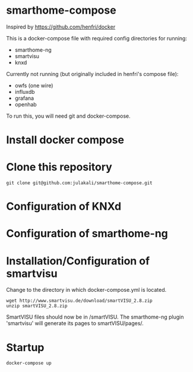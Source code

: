 # smarthome-compose
Inspired by https://github.com/henfri/docker

This is a docker-compose file with required config directories for running:
- smarthome-ng
- smartvisu
- knxd

Currently not running (but originally included in henfri's compose file):
- owfs (one wire)
- influxdb
- grafana
- openhab

To run this, you will need git and docker-compose.

# Install docker compose

# Clone this repository

```git clone git@github.com:julakali/smarthome-compose.git```

# Configuration of KNXd

# Configuration of smarthome-ng

# Installation/Configuration of smartvisu

Change to the directory in which docker-compose.yml is located.
```
wget http://www.smartvisu.de/download/smartVISU_2.8.zip
unzip smartVISU_2.8.zip
```
SmartVISU files should now be in <directory of docker-compose.yml>/smartVISU.
The smarthome-ng plugin 'smartvisu' will generate its pages to smartVISU/pages/.

# Startup

```docker-compose up```

